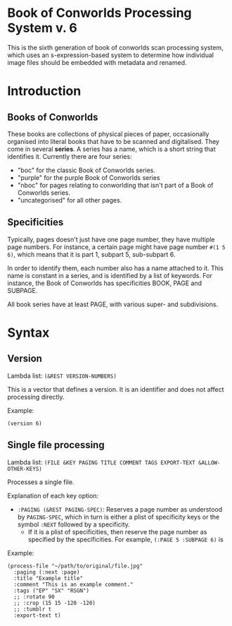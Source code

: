 # Book of Conworlds Processing System v. 6 #

This is the sixth generation of book of conworlds scan processing system,
which uses an s-expression-based system
to determine how individual image files
should be embedded with metadata and renamed.

# Introduction #

## Books of Conworlds ##

These books are collections of physical pieces of paper,
occasionally organised into literal books
that have to be scanned and digitalised.
They come in several **series**.
A series has a name, which is a short string that identifies it.
Currently there are four series:

* "boc" for the classic Book of Conworlds series.
* "purple" for the purple Book of Conworlds series
* "nboc" for pages relating to conworlding
  that isn't part of a Book of Conworlds series.
* "uncategorised" for all other pages.

## Specificities ##

Typically, pages doesn't just have one page number,
they have multiple page numbers.
For instance, a certain page might have page number `#(1 5 6)`,
which means that it is part 1, subpart 5, sub-subpart 6.

In order to identify them, each number also has a name attached to it.
This name is constant in a series, and is identified by a list of keywords.
For instance, the Book of Conworlds has specificities BOOK, PAGE and SUBPAGE.

All book series have at least PAGE, with various super- and subdivisions.

# Syntax #

## Version ##

Lambda list: `(&REST VERSION-NUMBERS)`

This is a vector that defines a version.
It is an identifier and does not affect processing directly.

Example:

    (version 6)

## Single file processing ##

Lambda list:
`(FILE &KEY PAGING TITLE COMMENT TAGS EXPORT-TEXT &ALLOW-OTHER-KEYS)`

Processes a single file.

Explanation of each key option:

* `:PAGING (&REST PAGING-SPEC)`:
  Reserves a page number as understood by `PAGING-SPEC`,
  which in turn is either a plist of specificity keys
  or the symbol `:NEXT` followed by a specificity.
  * If it is a plist of specificities,
    then reserve the page number as specified by the specificities.
    For example, `(:PAGE 5 :SUBPAGE 6)` is

Example:

    (process-file "~/path/to/original/file.jpg"
      :paging (:next :page)
      :title "Example title"
      :comment "This is an example comment."
      :tags ("EP" "SX" "RSGN")
      ;; :rotate 90
      ;; :crop (15 15 -120 -120)
      ;; :tumblr t
      :export-text t)
